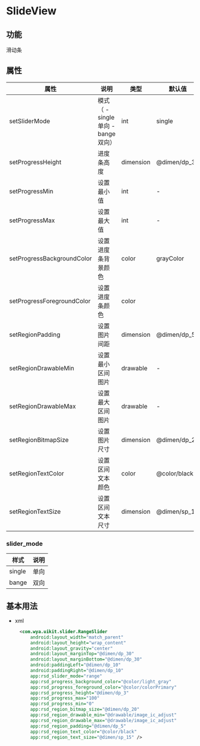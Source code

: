 # SlideView

## 功能

滑动条

## 属性

属性 | 说明 | 类型 | 默认值
---|---|---|---
setSliderMode|模式（ - single 单向 - bange 双向）| int | single
setProgressHeight|进度条高度|dimension|@dimen/dp_3
setProgressMin|设置最小值|int|-
setProgressMax|设置最大值|int|-
setProgressBackgroundColor|设置进度条背景颜色|color|grayColor
setProgressForegroundColor|设置进度条颜色|color|
setRegionPadding|设置图片间距|dimension|@dimen/dp_5
setRegionDrawableMin|设置最小区间图片|drawable|-
setRegionDrawableMax|设置最大区间图片|drawable|-
setRegionBitmapSize|设置图片尺寸|dimension|@dimen/dp_20
setRegionTextColor|设置区间文本颜色|color|@color/black
setRegionTextSize|设置区间文本尺寸|dimension|@dimen/sp_14

### slider_mode

样式|说明
---|---
single|单向
bange|双向

## 基本用法
* xml

```xml
     <com.wya.uikit.slider.RangeSlider
         android:layout_width="match_parent"
         android:layout_height="wrap_content"
         android:layout_gravity="center"
         android:layout_marginTop="@dimen/dp_30"
         android:layout_marginBottom="@dimen/dp_30"
         android:paddingLeft="@dimen/dp_10"
         android:paddingRight="@dimen/dp_10"
         app:rsd_slider_mode="range"
         app:rsd_progress_background_color="@color/light_gray"
         app:rsd_progress_foreground_color="@color/colorPrimary"
         app:rsd_progress_height="@dimen/dp_3"
         app:rsd_progress_max="100"
         app:rsd_progress_min="0"
         app:rsd_region_bitmap_size="@dimen/dp_20"
         app:rsd_region_drawable_min="@drawable/image_ic_adjust"
         app:rsd_region_drawable_max="@drawable/image_ic_adjust"
         app:rsd_region_padding="@dimen/dp_5"
         app:rsd_region_text_color="@color/black"
         app:rsd_region_text_size="@dimen/sp_15" />

```